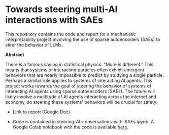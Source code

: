 # Towards steering multi-AI interactions with SAEs

This repository contains the code and report for a mechanistic interpretability project involving the use of sparse autoencoders (SAEs) to steer the behavior of LLMs.

**Abstract**

There is a famous saying in statistical physics: "More is different." This means that systems of interacting particles often exhibit emergent behaviors that are nearly impossible to predict by studying a single particle. Perhaps a similar rule applies to systems of interacting AI agents. This project works towards the goal of steering the behavior of systems of interacting AI agents using sparse autoencoders (SAEs). The future will likely involve a multitude of AI agents interacting across the internet and economy, so steering these systems' behaviors will be crucial for safety.


* [Link to report (Google Doc)](https://docs.google.com/document/d/1De_swqc0-bT7kcyh1Ok275l3-iD-JY3KYQXpL9p8xgI/edit?usp=sharing)

* Code is contained in steering-AI-conversations-with-SAEs.ipynb. A Google Colab notebook with the code is available [here](https://colab.research.google.com/drive/1A9L63OqIVOriMd2NMAr_RQ0sZtdMpiMU?usp=sharing).